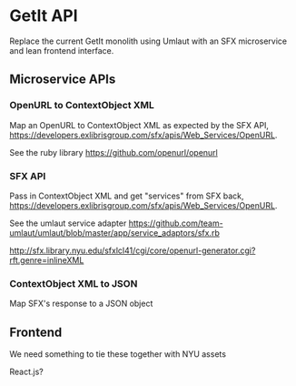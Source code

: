 # GetIt API

Replace the current GetIt monolith using Umlaut with an SFX microservice and lean frontend interface.

## Microservice APIs

### OpenURL to ContextObject XML

Map an OpenURL to ContextObject XML as expected by the SFX API, https://developers.exlibrisgroup.com/sfx/apis/Web_Services/OpenURL.

See the ruby library https://github.com/openurl/openurl

### SFX API

Pass in ContextObject XML and get "services" from SFX back, https://developers.exlibrisgroup.com/sfx/apis/Web_Services/OpenURL.

See the umlaut service adapter https://github.com/team-umlaut/umlaut/blob/master/app/service_adaptors/sfx.rb

http://sfx.library.nyu.edu/sfxlcl41/cgi/core/openurl-generator.cgi?rft.genre=inlineXML

### ContextObject XML to JSON

Map SFX's response to a JSON object

## Frontend

We need something to tie these together with NYU assets

React.js?
